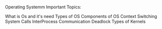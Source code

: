 
Operating Systemm Important Topics:

What is Os and it's need
Types of OS
Components of OS
Context Switching 
System Calls
InterProcess Communication
Deadlock
Types of Kernels
